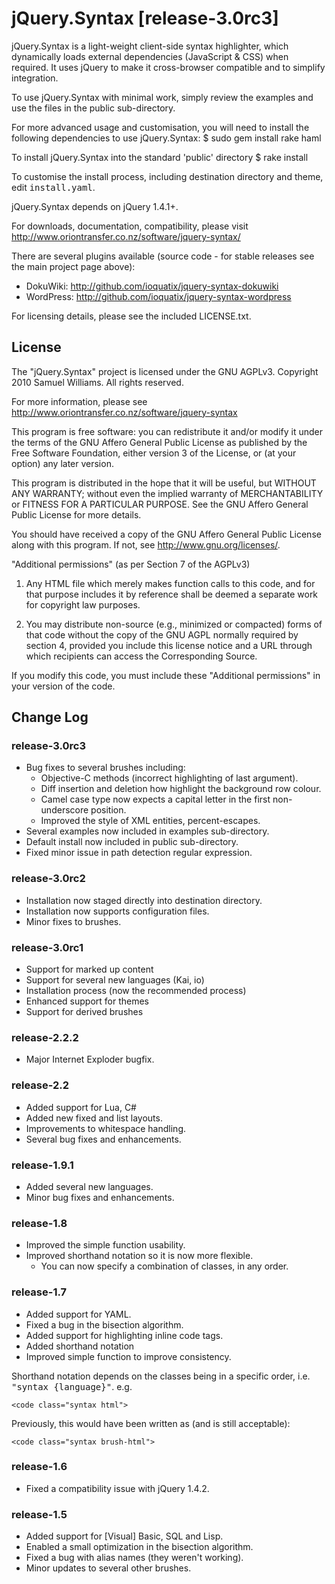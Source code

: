 # jQuery.Syntax [release-3.0rc3] #

jQuery.Syntax is a light-weight client-side syntax highlighter, which dynamically loads external dependencies (JavaScript & CSS) when required. It uses jQuery to make it cross-browser compatible and to simplify integration.

To use jQuery.Syntax with minimal work, simply review the examples and use the files in the public sub-directory.

For more advanced usage and customisation, you will need to install the following dependencies to use jQuery.Syntax:
	$ sudo gem install rake haml

To install jQuery.Syntax into the standard 'public' directory
	$ rake install

To customise the install process, including destination directory and theme, edit <tt>install.yaml</tt>.

jQuery.Syntax depends on jQuery 1.4.1+.

For downloads, documentation, compatibility, please visit <http://www.oriontransfer.co.nz/software/jquery-syntax/>

There are several plugins available (source code - for stable releases see the main project page above):

 - DokuWiki: <http://github.com/ioquatix/jquery-syntax-dokuwiki>
 - WordPress: <http://github.com/ioquatix/jquery-syntax-wordpress>

For licensing details, please see the included LICENSE.txt.

## License ##

The "jQuery.Syntax" project is licensed under the GNU AGPLv3.
Copyright 2010 Samuel Williams. All rights reserved.

For more information, please see <http://www.oriontransfer.co.nz/software/jquery-syntax>

This program is free software: you can redistribute it and/or modify it under the terms
of the GNU Affero General Public License as published by the Free Software Foundation,
either version 3 of the License, or (at your option) any later version.

This program is distributed in the hope that it will be useful, but WITHOUT ANY WARRANTY;
without even the implied warranty of MERCHANTABILITY or FITNESS FOR A PARTICULAR PURPOSE.
See the GNU Affero General Public License for more details.

You should have received a copy of the GNU Affero General Public License along with this
program. If not, see <http://www.gnu.org/licenses/>.

"Additional permissions" (as per Section 7 of the AGPLv3)

1. Any HTML file which merely makes function calls to this code, and for that purpose 
	includes it by reference shall be deemed a separate work for copyright law purposes.
	
2. You may distribute non-source (e.g., minimized or compacted) forms of that code 
	without the copy of the GNU AGPL normally required by section 4, provided you include
	this license notice and a URL through which recipients can access the Corresponding
	Source.

If you modify this code, you must include these "Additional permissions" in your version 
of the code.

## Change Log ##

### release-3.0rc3 ###
 - Bug fixes to several brushes including:
    - Objective-C methods (incorrect highlighting of last argument).
    - Diff insertion and deletion how highlight the background row colour.
    - Camel case type now expects a capital letter in the first non-underscore position.
    - Improved the style of XML entities, percent-escapes.
 - Several examples now included in examples sub-directory.
 - Default install now included in public sub-directory.
 - Fixed minor issue in path detection regular expression.

### release-3.0rc2 ###
 - Installation now staged directly into destination directory.
 - Installation now supports configuration files.
 - Minor fixes to brushes.

### release-3.0rc1 ###
 - Support for marked up content
 - Support for several new languages (Kai, io)
 - Installation process (now the recommended process)
 - Enhanced support for themes
 - Support for derived brushes

### release-2.2.2 ###
 - Major Internet Exploder bugfix.

### release-2.2 ###
 - Added support for Lua, C#
 - Added new fixed and list layouts.
 - Improvements to whitespace handling.
 - Several bug fixes and enhancements.

### release-1.9.1 ###
 - Added several new languages.
 - Minor bug fixes and enhancements.

### release-1.8 ###
 - Improved the simple function usability.
 - Improved shorthand notation so it is now more flexible.
   - You can now specify a combination of classes, in any order.

### release-1.7 ###
 - Added support for YAML.
 - Fixed a bug in the bisection algorithm.
 - Added support for highlighting inline code tags.
 - Added shorthand notation
 - Improved simple function to improve consistency.

Shorthand notation depends on the classes being in a specific order, i.e. <tt>"syntax {language}"</tt>. e.g.

	<code class="syntax html">

Previously, this would have been written as (and is still acceptable):

	<code class="syntax brush-html">

### release-1.6 ###
 - Fixed a compatibility issue with jQuery 1.4.2.

### release-1.5 ###
 - Added support for [Visual] Basic, SQL and Lisp.
 - Enabled a small optimization in the bisection algorithm.
 - Fixed a bug with alias names (they weren't working).
 - Minor updates to several other brushes.
